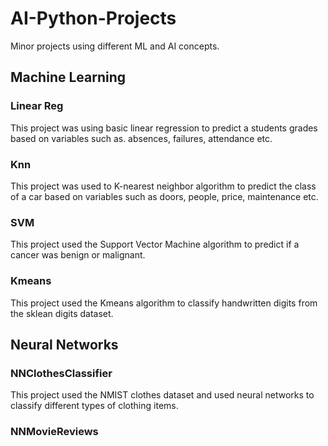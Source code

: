 # AI-Python-Projects
Minor projects using different ML and AI concepts. 

## Machine Learning
### Linear Reg
This project was using basic linear regression to predict a students grades based on variables such as. absences, failures, attendance etc. 

### Knn 
This project was used to K-nearest neighbor algorithm to predict the class of a car based on variables such as doors, people, price, maintenance etc. 

### SVM
This project used the Support Vector Machine algorithm to predict if a cancer was benign or malignant. 

### Kmeans 
This project used the Kmeans algorithm to classify handwritten digits from the sklean digits dataset. 

## Neural Networks  
### NNClothesClassifier
This project used the NMIST clothes dataset and used neural networks to classify different types of clothing items.

### NNMovieReviews
